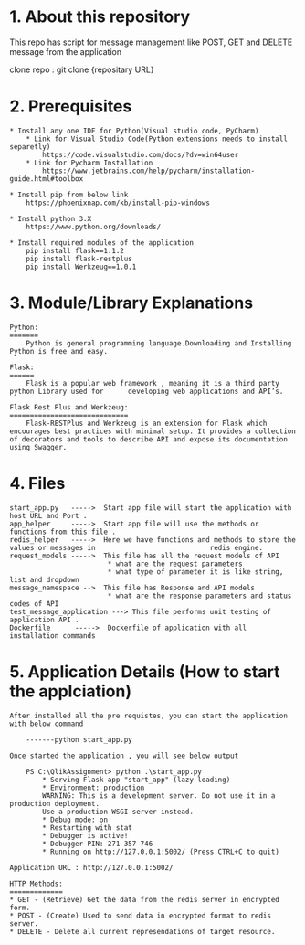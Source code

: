 # 1. About this repository

This repo has script for message management like POST, GET and DELETE message from the application

clone repo : git clone {repositary URL}

# 2. Prerequisites

	* Install any one IDE for Python(Visual studio code, PyCharm)
		* Link for Visual Studio Code(Python extensions needs to install separetly)
	  		https://code.visualstudio.com/docs/?dv=win64user
		* Link for Pycharm Installation
			https://www.jetbrains.com/help/pycharm/installation-guide.html#toolbox

	* Install pip from below link
	  	https://phoenixnap.com/kb/install-pip-windows

	* Install python 3.X
	  	https://www.python.org/downloads/

	* Install required modules of the application
		pip install flask==1.1.2
		pip install flask-restplus
		pip install Werkzeug==1.0.1

# 3. Module/Library Explanations

	Python:
	=======
		Python is general programming language.Downloading and Installing Python is free and easy.

	Flask:
	======
	    Flask is a popular web framework , meaning it is a third party python Library used for 		developing web applications and API’s.
	
	Flask Rest Plus and Werkzeug:
	=============================
		Flask-RESTPlus and Werkzeug is an extension for Flask which encourages best practices with minimal setup. It provides a collection of decorators and tools to describe API and expose its documentation using Swagger. 

# 4. Files

	start_app.py   ----->  Start app file will start the application with host URL and Port .
	app_helper     ----->  Start app file will use the methods or functions from this file .
	redis_helper   ----->  Here we have functions and methods to store the values or messages in 							redis engine.
	request_models ----->  This file has all the request models of API 
							* what are the request parameters 
							* what type of parameter it is like string, list and dropdown
	message_namespace -->  This file has Response and API models
							* what are the response parameters and status codes of API
	test_message_application ---> This file performs unit testing of application API .
	Dockerfile 		----->  Dockerfile of application with all installation commands


# 5. Application Details (How to start the applciation)

	After installed all the pre requistes, you can start the application with below command

		-------python start_app.py

	Once started the application , you will see below output

		PS C:\QlikAssignment> python .\start_app.py
			* Serving Flask app "start_app" (lazy loading)
			* Environment: production
			WARNING: This is a development server. Do not use it in a production deployment.
			Use a production WSGI server instead.
			* Debug mode: on
			* Restarting with stat
			* Debugger is active!
			* Debugger PIN: 271-357-746
			* Running on http://127.0.0.1:5002/ (Press CTRL+C to quit)
	
	Application URL : http://127.0.0.1:5002/

	HTTP Methods:
	=============
	* GET - (Retrieve) Get the data from the redis server in encrypted form.
	* POST - (Create) Used to send data in encrypted format to redis server.
	* DELETE - Delete all current represendations of target resource.